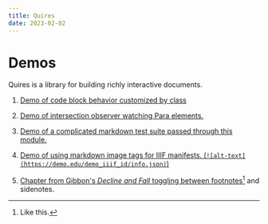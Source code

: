 ```yaml
---
title: Quires 
date: 2023-02-02
---
```


# Demos

Quires is a library for building richly interactive documents.

1. [Demo of code block behavior customized by class](/quires/demo/code)

2. [Demo of intersection observer watching Para elements.](/quires/demo/observer)

3. [Demo of a complicated markdown test suite passed through this module.](/quires/demo/complex)

4. [Demo of using markdown image tags for IIIF manifests. (`![alt-text](https://demo.edu/demo_iiif_id/info.json)`)](/quires/demo/iiif)

5. [Chapter from Gibbon's _Decline and Fall_ toggling between footnotes[^1] and sidenotes.](/quires/demo/sidenotes)


[^1]: Like this.